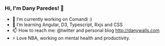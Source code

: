 ### Hi, I'm Dany Paredes! 👋

- 🔭 I’m currently working on Comandi :) 
- 🌱 I’m learning Angular, D3, Typescript, Rxjs and CSS
- 📫 How to reach me: @twitter and personal blog http://danywalls.com
- ⚡ Love NBA, working on mental health and productivity.


